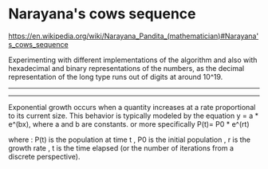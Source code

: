 # Narayana's cows sequence

https://en.wikipedia.org/wiki/Narayana_Pandita_(mathematician)#Narayana's_cows_sequence

Experimenting with different implementations of the algorithm 
and also with hexadecimal and binary representations of the numbers,
as the decimal representation of the long type runs out of digits at around 10^19.


- - - - - - - - - - - - - - - - - - - - - - - - - - - - - - - - - - - - - - - - - - - - - - - - - - 
- - - - - - - - - - - - - - - - - - - - - - - - - - - - - - - - - - - - - - - - - - - - - - - - - - 



Exponential growth occurs when a quantity increases at a rate  proportional to its current size.
This behavior is typically modeled by the equation y = a * e^(bx), where a and b are constants.
or more specifically P(t)= P0 * e^(rt)

where : P(t) is the population at time t ,
		P0 is the initial population ,
		r is the growth rate ,
		t is the time elapsed  (or the number of iterations from a discrete perspective).
